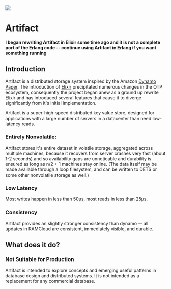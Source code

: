 <img src="http://zv.github.io/images/artifact.png">

# Artifact
**I began rewriting Artifact in Elixir some time ago and it is not a complete
  port of the Erlang code -- continue using Artifact in Erlang if you want
  something running**

## Introduction

Artifact is a distributed storage system inspired by the Amazon
[Dynamo Paper](http://www.cs.ucsb.edu/~agrawal/fall2009/dynamo.pdf). The
introduction of [Elixir](http://elixir-lang.org) precipitated numerous changes
in the OTP ecosystem, consequently the project began anew as a ground up rewrite
Elixir and has introduced several features that cause it to diverge
significantly from it's initial implementation.

Artifact is a super-high-speed distributed key value store, designed for
applications with a large number of servers in a datacenter than need low-latency reads.


### Entirely Nonvolatile:
Artifact stores it's entire dataset in volatile storage, aggregated across
multiple machines, because it recovers from server crashes very fast (about
1-2 seconds) and so availability gaps are unnoticable and durability is
ensured as long as n/2 + 1 machines stay online. (The data itself may be
made available through a loop filesystem, and can be written to DETS or some
other nonvolatile storage as well.)
### Low Latency
Most writes happen in less than 50μs, most reads in less than 25μs.
### Consistency
Artifact provides an slightly stronger consistency than dynamo -- all
updates in RAMCloud are consistent, immediately visible, and durable.


## What does it do?

### Not Suitable for Production
Artifact is intended to explore concepts and emerging useful patterns in
database design and distributed systems. It is not intended as a replacement for
any commercial database.
